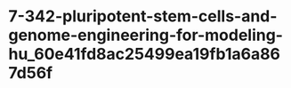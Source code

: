 # 7-342-pluripotent-stem-cells-and-genome-engineering-for-modeling-hu_60e41fd8ac25499ea19fb1a6a867d56f